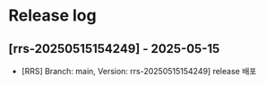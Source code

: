 # Release log

## [rrs-20250515154249] - 2025-05-15
- [RRS] Branch: main, Version: rrs-20250515154249] release 배포


